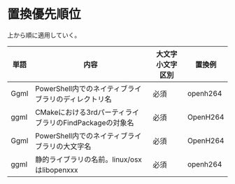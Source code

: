 # 置換優先順位

上から順に適用していく。

|単語|内容|大文字小文字区別|置換例|
|---|---|---|---|
|Ggml|PowerShell内でのネイティブライブラリのディレクトリ名|必須|openh264|
|ggml|CMakeにおける3rdパーティライブラリのFindPackageの対象名|必須|OpenH264|
|Ggml|PowerShell内でのネイティブライブラリの大文字名|必須|OpenH264|
|ggml|静的ライブラリの名前。linux/osxはlibopenxxx|必須|openh264|

